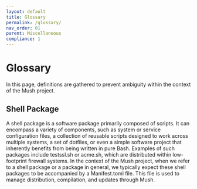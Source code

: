 ```yaml
---
layout: default
title: Glossary
permalink: /glossary/
nav_order: 01
parent: Miscellaneous
compliance: 1
---
```


# Glossary

In this page, definitions are gathered to prevent ambiguity within the context of the Mush project.

## Shell Package

A shell package is a software package primarily composed of scripts. It can encompass a variety of components, such as system or service configuration files, a collection of reusable scripts designed to work across multiple systems, a set of dotfiles, or even a simple software project that inherently benefits from being written in pure Bash. Examples of such packages include testssl.sh or acme.sh, which are distributed within low-footprint firewall systems. In the context of the Mush project, when we refer to a shell package or a package in general, we typically expect these shell packages to be accompanied by a Manifest.toml file. This file is used to manage distribution, compilation, and updates through Mush.


